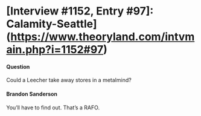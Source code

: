 # [Interview #1152, Entry #97]: Calamity-Seattle](https://www.theoryland.com/intvmain.php?i=1152#97)

#### Question

Could a Leecher take away stores in a metalmind?

#### Brandon Sanderson

You’ll have to find out. That’s a RAFO.

